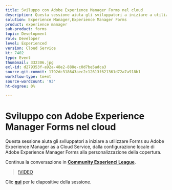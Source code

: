 ```yaml
---
title: Sviluppo con Adobe Experience Manager Forms nel cloud
description: Questa sessione aiuta gli sviluppatori a iniziare a utilizzare Forms su Adobe Experience Manager as a Cloud Service, dalla configurazione locale di Adobe Experience Manager Forms alla personalizzazione della copertura.
solution: Experience Manager,Experience Manager Forms
product: experience manager
sub-product: forms
topic: Development
role: Developer
level: Experienced
version: Cloud Service
kt: 7402
type: Event
thumbnail: 332306.jpg
exl-id: d279353f-a92a-48e2-888e-c0d7be5adca3
source-git-commit: 1792dc318643aec2c12613f621361d72a7a918b1
workflow-type: tm+mt
source-wordcount: '93'
ht-degree: 0%

---
```


# Sviluppo con Adobe Experience Manager Forms nel cloud

Questa sessione aiuta gli sviluppatori a iniziare a utilizzare Forms su Adobe Experience Manager as a Cloud Service, dalla configurazione locale di Adobe Experience Manager Forms alla personalizzazione della copertura.

Continua la conversazione in **[Community Experienci League](https://adobe.ly/36Yd3v6)**.

>[!VIDEO](https://video.tv.adobe.com/v/332306/?quality=12&learn=on&hidetitle=true)

Clic **[qui](/help/adobe-developers-live/assets/developing-aem-forms-cloud.pdf)** per le diapositive della sessione.
